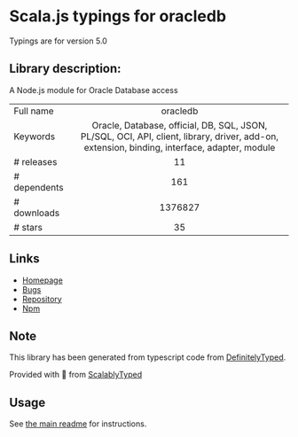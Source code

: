 
# Scala.js typings for oracledb

Typings are for version 5.0

## Library description:
A Node.js module for Oracle Database access

|                    |                 |
| ------------------ | :-------------: |
| Full name          | oracledb |
| Keywords           | Oracle, Database, official, DB, SQL, JSON, PL/SQL, OCI, API, client, library, driver, add-on, extension, binding, interface, adapter, module |
| # releases         | 11 |
| # dependents       | 161 |
| # downloads        | 1376827 |
| # stars            | 35 |

## Links
- [Homepage](http://oracle.github.io/node-oracledb/)
- [Bugs](https://github.com/oracle/node-oracledb/issues)
- [Repository](https://github.com/oracle/node-oracledb)
- [Npm](https://www.npmjs.com/package/oracledb)
    


## Note
This library has been generated from typescript code from [DefinitelyTyped](https://definitelytyped.org).

Provided with :purple_heart: from [ScalablyTyped](https://github.com/oyvindberg/ScalablyTyped)

## Usage
See [the main readme](../../readme.md) for instructions.


